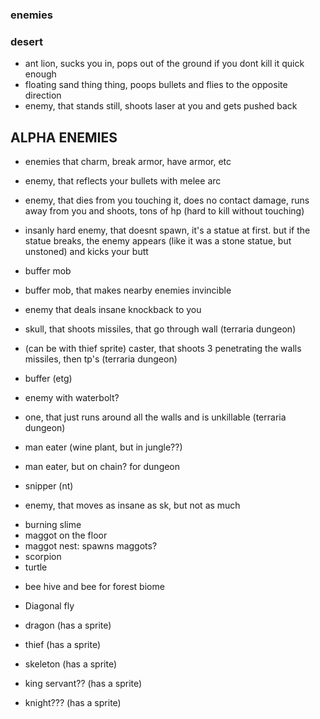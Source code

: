 ### enemies

### desert

* ant lion, sucks you in, pops out of the ground if you dont kill it quick enough
* floating sand thing thing, poops bullets and flies to the opposite direction
* enemy, that stands still, shoots laser at you and gets pushed back

## ALPHA ENEMIES

* enemies that charm, break armor, have armor, etc

* enemy, that reflects your bullets with melee arc

* enemy, that dies from you touching it, does no contact damage, 
 runs away from you and shoots, tons of hp (hard to kill without touching)
 
* insanly hard enemy, that doesnt spawn, it's a statue at first. but if the statue breaks, the enemy appears (like it was a stone statue, but unstoned) and kicks your butt
 
* buffer mob
* buffer mob, that makes nearby enemies invincible 
* enemy that deals insane knockback to you
* skull, that shoots missiles, that go through wall (terraria dungeon)
* (can be with thief sprite) caster, that shoots 3 penetrating the walls missiles, then tp's (terraria dungeon)
* buffer (etg)
* enemy with waterbolt?
* one, that just runs around all the walls and is unkillable (terraria dungeon)
* man eater (wine plant, but in jungle??)
* man eater, but on chain? for dungeon
* snipper (nt)
* enemy, that moves as insane as sk, but not as much

+ burning slime
+ maggot on the floor
+ maggot nest: spawns maggots?
+ scorpion
+ turtle

* bee hive and bee for forest biome
* Diagonal fly

* dragon (has a sprite)
* thief (has a sprite)
* skeleton (has a sprite)
* king servant?? (has a sprite)
* knight??? (has a sprite)
